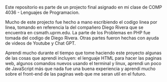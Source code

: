 Este repositorio es parte de un projecto final asignado en mi clase de COMP 4036 - Lenguajes de Programacion. 

Mucho de este projecto fue hecho a mano escribiendo el codigo linea por linea, tomando en referencia la del compañero Diego Rivera que se encuentra en csmath.uprm.edu. La parte de los Problemas en PHP fue tomada del codigo de Diego Rivera. Otras partes fueron hechas con ayuda de videos de Youtube y Chat GPT.

Aprendi mucho durante el tiempo que tome haciendo este proyecto algunas de las cosas que aprendi incluyen: el lenguaje HTML para hacer las paginas web, algunos comandos nuevos usando el terminal y linux, aprendi un poco de JavaScript más que nada fue una buena experiencia y aprendí mucho sobre el front-end de las paginas web que me seran util en el futuro.